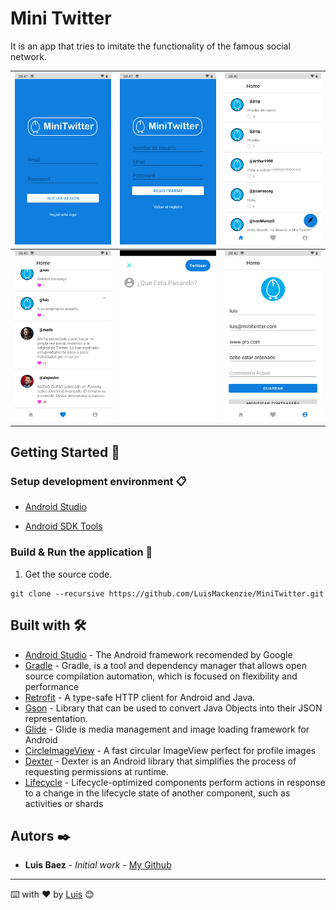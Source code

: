 # Mini Twitter

It is an app that tries to imitate the functionality of the famous social network.

| <img src="docs_resources/login.png"> | <img src="docs_resources/register.png"> | <img src="docs_resources/home.png"> |
| ---------------------------------------------- | -------------------------------------------- | ------------------------------------------- |
| <img src="docs_resources/favorites.png"> | <img src="docs_resources/new_msg.png"> | <img src="docs_resources/profile.png"> |

## Getting Started 🚀

### Setup development environment 📋

* [Android Studio](https://developer.android.com/studio)

* [Android SDK Tools](https://developer.android.com/studio#Other)


### Build & Run the application 🔧

1. Get the source code.

```
git clone --recursive https://github.com/LuisMackenzie/MiniTwitter.git
```


## Built with 🛠️

* [Android Studio](https://developer.android.com/studio) - The Android framework recomended by Google
* [Gradle](https://gradle.org/) - Gradle, is a tool and dependency manager that allows open source compilation automation, which is focused on flexibility and performance
* [Retrofit](https://square.github.io/retrofit/) - A type-safe HTTP client for Android and Java.
* [Gson](https://github.com/google/gson) - Library that can be used to convert Java Objects into their JSON representation.
* [Glide](https://bumptech.github.io/glide/) - Glide is media management and image loading framework for Android
* [CircleImageView](https://github.com/hdodenhof/CircleImageView) - A fast circular ImageView perfect for profile images
* [Dexter](https://github.com/Karumi/Dexter) - Dexter is an Android library that simplifies the process of requesting permissions at runtime.
* [Lifecycle](https://developer.android.com/jetpack/androidx/releases/lifecycle) - Lifecycle-optimized components perform actions in response to a change in the lifecycle state of another component, such as activities or shards

## Autors ✒️

* **Luis Baez** - *Initial work* - [My Github](https://github.com/LuisMackenzie)

<!--
## Licencia 📄

Este proyecto está bajo la Licencia (Tu Licencia) - mira el archivo [LICENSE.md](LICENSE.md) para detalles

## Expresiones de Gratitud 🎁

* Comenta a otros sobre este proyecto 📢
* Invita una cerveza 🍺 o un café ☕ a alguien del equipo. 
* Da las gracias públicamente 🤓.
* etc.  -->



---
⌨️ with ❤️ by [Luis](https://github.com/LuisMackenzie) 😊
